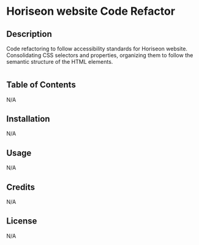 # Horiseon website Code Refactor

## Description

Code refactoring to follow accessibility standards for Horiseon website.
Consolidating CSS selectors and properties, organizing them to follow the semantic structure of the HTML elements.

# <Horiseon Code Refactor>

## Table of Contents

N/A

## Installation

N/A

## Usage

N/A

## Credits

N/A

## License

N/A
